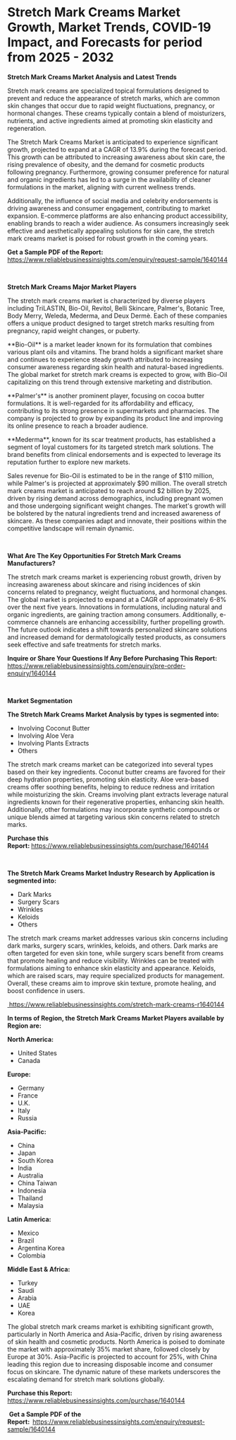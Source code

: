 <p><h1>Stretch Mark Creams Market Growth, Market Trends, COVID-19 Impact, and Forecasts for period from 2025 - 2032</h1></p><p><strong>Stretch Mark Creams Market Analysis and Latest Trends</strong></p>
<p><p>Stretch mark creams are specialized topical formulations designed to prevent and reduce the appearance of stretch marks, which are common skin changes that occur due to rapid weight fluctuations, pregnancy, or hormonal changes. These creams typically contain a blend of moisturizers, nutrients, and active ingredients aimed at promoting skin elasticity and regeneration.</p><p>The Stretch Mark Creams Market is anticipated to experience significant growth, projected to expand at a CAGR of 13.9% during the forecast period. This growth can be attributed to increasing awareness about skin care, the rising prevalence of obesity, and the demand for cosmetic products following pregnancy. Furthermore, growing consumer preference for natural and organic ingredients has led to a surge in the availability of cleaner formulations in the market, aligning with current wellness trends.</p><p>Additionally, the influence of social media and celebrity endorsements is driving awareness and consumer engagement, contributing to market expansion. E-commerce platforms are also enhancing product accessibility, enabling brands to reach a wider audience. As consumers increasingly seek effective and aesthetically appealing solutions for skin care, the stretch mark creams market is poised for robust growth in the coming years.</p></p>
<p><strong>Get a Sample PDF of the Report:&nbsp;</strong> <a href="https://www.reliablebusinessinsights.com/enquiry/request-sample/1640144?utm_campaign=950&utm_medium=2&utm_source=Github&utm_content=ia&utm_term=16042025&utm_id=stretch-mark-creams">https://www.reliablebusinessinsights.com/enquiry/request-sample/1640144</a></p>
<p>&nbsp;</p>
<p><strong>Stretch Mark Creams Major Market Players</strong></p>
<p><p>The stretch mark creams market is characterized by diverse players including TriLASTIN, Bio-Oil, Revitol, Belli Skincare, Palmer's, Botanic Tree, Body Merry, Weleda, Mederma, and Deux Dermè. Each of these companies offers a unique product designed to target stretch marks resulting from pregnancy, rapid weight changes, or puberty.</p><p>**Bio-Oil** is a market leader known for its formulation that combines various plant oils and vitamins. The brand holds a significant market share and continues to experience steady growth attributed to increasing consumer awareness regarding skin health and natural-based ingredients. The global market for stretch mark creams is expected to grow, with Bio-Oil capitalizing on this trend through extensive marketing and distribution.</p><p>**Palmer's** is another prominent player, focusing on cocoa butter formulations. It is well-regarded for its affordability and efficacy, contributing to its strong presence in supermarkets and pharmacies. The company is projected to grow by expanding its product line and improving its online presence to reach a broader audience.</p><p>**Mederma**, known for its scar treatment products, has established a segment of loyal customers for its targeted stretch mark solutions. The brand benefits from clinical endorsements and is expected to leverage its reputation further to explore new markets.</p><p>Sales revenue for Bio-Oil is estimated to be in the range of $110 million, while Palmer's is projected at approximately $90 million. The overall stretch mark creams market is anticipated to reach around $2 billion by 2025, driven by rising demand across demographics, including pregnant women and those undergoing significant weight changes. The market's growth will be bolstered by the natural ingredients trend and increased awareness of skincare. As these companies adapt and innovate, their positions within the competitive landscape will remain dynamic.</p></p>
<p>&nbsp;</p>
<p><strong>What Are The Key Opportunities For Stretch Mark Creams Manufacturers?</strong></p>
<p><p>The stretch mark creams market is experiencing robust growth, driven by increasing awareness about skincare and rising incidences of skin concerns related to pregnancy, weight fluctuations, and hormonal changes. The global market is projected to expand at a CAGR of approximately 6-8% over the next five years. Innovations in formulations, including natural and organic ingredients, are gaining traction among consumers. Additionally, e-commerce channels are enhancing accessibility, further propelling growth. The future outlook indicates a shift towards personalized skincare solutions and increased demand for dermatologically tested products, as consumers seek effective and safe treatments for stretch marks.</p></p>
<p><strong>Inquire or Share Your Questions If Any Before Purchasing This Report:</strong> <a href="https://www.reliablebusinessinsights.com/enquiry/pre-order-enquiry/1640144?utm_campaign=950&utm_medium=2&utm_source=Github&utm_content=ia&utm_term=16042025&utm_id=stretch-mark-creams">https://www.reliablebusinessinsights.com/enquiry/pre-order-enquiry/1640144</a></p>
<p>&nbsp;</p>
<p><strong>Market Segmentation</strong></p>
<p><strong>The Stretch Mark Creams Market Analysis by types is segmented into:</strong></p>
<p><ul><li>Involving Coconut Butter</li><li>Involving Aloe Vera</li><li>Involving Plants Extracts</li><li>Others</li></ul></p>
<p><p>The stretch mark creams market can be categorized into several types based on their key ingredients. Coconut butter creams are favored for their deep hydration properties, promoting skin elasticity. Aloe vera-based creams offer soothing benefits, helping to reduce redness and irritation while moisturizing the skin. Creams involving plant extracts leverage natural ingredients known for their regenerative properties, enhancing skin health. Additionally, other formulations may incorporate synthetic compounds or unique blends aimed at targeting various skin concerns related to stretch marks.</p></p>
<p><strong>Purchase this Report:&nbsp;</strong><a href="https://www.reliablebusinessinsights.com/purchase/1640144?utm_campaign=950&utm_medium=2&utm_source=Github&utm_content=ia&utm_term=16042025&utm_id=stretch-mark-creams">https://www.reliablebusinessinsights.com/purchase/1640144</a></p>
<p>&nbsp;</p>
<p><strong>The Stretch Mark Creams Market Industry Research by Application is segmented into:</strong></p>
<p><ul><li>Dark Marks</li><li>Surgery Scars</li><li>Wrinkles</li><li>Keloids</li><li>Others</li></ul></p>
<p><p>The stretch mark creams market addresses various skin concerns including dark marks, surgery scars, wrinkles, keloids, and others. Dark marks are often targeted for even skin tone, while surgery scars benefit from creams that promote healing and reduce visibility. Wrinkles can be treated with formulations aiming to enhance skin elasticity and appearance. Keloids, which are raised scars, may require specialized products for management. Overall, these creams aim to improve skin texture, promote healing, and boost confidence in users.</p></p>
<p><a href="https://www.reliablebusinessinsights.com/stretch-mark-creams-r1640144?utm_campaign=950&utm_medium=2&utm_source=Github&utm_content=ia&utm_term=16042025&utm_id=stretch-mark-creams">&nbsp;https://www.reliablebusinessinsights.com/stretch-mark-creams-r1640144</a></p>
<p><strong>In terms of Region, the Stretch Mark Creams Market Players available by Region are:</strong></p>
<p>
    <p> <strong> North America: </strong>
        <ul>
            <li>United States</li>
            <li>Canada</li>
        </ul>
        </p> 
    <p> <strong> Europe: </strong>
        <ul>
            <li>Germany</li>
            <li>France</li>
            <li>U.K.</li>
            <li>Italy</li>
            <li>Russia</li>
        </ul>
        </p> 
    <p> <strong> Asia-Pacific: </strong>
        <ul>
            <li>China</li>
            <li>Japan</li>
            <li>South Korea</li>
            <li>India</li>
            <li>Australia</li>
            <li>China Taiwan</li>
            <li>Indonesia</li>
            <li>Thailand</li>
            <li>Malaysia</li>
        </ul>
        </p> 
    <p> <strong> Latin America: </strong>
        <ul>
            <li>Mexico</li>
            <li>Brazil</li>
            <li>Argentina Korea</li>
            <li>Colombia</li>
        </ul>
        </p> 
    <p> <strong> Middle East & Africa: </strong>
        <ul>
            <li>Turkey</li>
            <li>Saudi</li>
            <li>Arabia</li>
            <li>UAE</li>
            <li>Korea</li>
        </ul>
    </p>
    </p>
<p><p>The global stretch mark creams market is exhibiting significant growth, particularly in North America and Asia-Pacific, driven by rising awareness of skin health and cosmetic products. North America is poised to dominate the market with approximately 35% market share, followed closely by Europe at 30%. Asia-Pacific is projected to account for 25%, with China leading this region due to increasing disposable income and consumer focus on skincare. The dynamic nature of these markets underscores the escalating demand for stretch mark solutions globally.</p></p>
<p><strong>Purchase this Report: </strong><a href="https://www.reliablebusinessinsights.com/purchase/1640144?utm_campaign=950&utm_medium=2&utm_source=Github&utm_content=ia&utm_term=16042025&utm_id=stretch-mark-creams">https://www.reliablebusinessinsights.com/purchase/1640144</a></p>
<p>&nbsp;<strong>Get a Sample PDF of the Report:&nbsp;&nbsp;</strong><a href="https://www.reliablebusinessinsights.com/enquiry/request-sample/1640144?utm_campaign=950&utm_medium=2&utm_source=Github&utm_content=ia&utm_term=16042025&utm_id=stretch-mark-creams">https://www.reliablebusinessinsights.com/enquiry/request-sample/1640144</a></p>
<p><strong></strong></p>
<p><p></p><p></p><p></p></p>